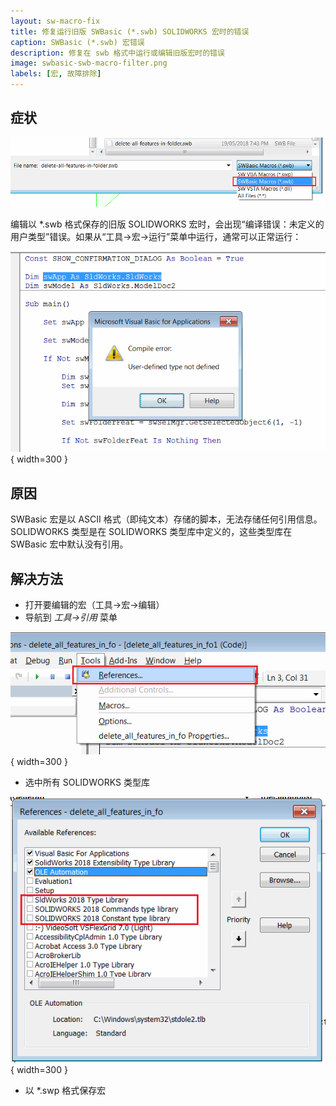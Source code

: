 ```yaml
---
layout: sw-macro-fix
title: 修复运行旧版 SWBasic (*.swb) SOLIDWORKS 宏时的错误
caption: SWBasic (*.swb) 宏错误
description: 修复在 swb 格式中运行或编辑旧版宏时的错误
image: swbasic-swb-macro-filter.png
labels: [宏, 故障排除]
---
```

## 症状

![选择 SWBasic 宏 (*.swb)](swbasic-swb-macro-filter.png)

编辑以 *.swb 格式保存的旧版 SOLIDWORKS 宏时，会出现“编译错误：未定义的用户类型”错误。如果从“工具->宏->运行”菜单中运行，通常可以正常运行：

![编译错误：未定义的用户类型](swb-macro-user-defined-type-not-defined-error.png){ width=300 }

## 原因

SWBasic 宏是以 ASCII 格式（即纯文本）存储的脚本，无法存储任何引用信息。SOLIDWORKS 类型是在 SOLIDWORKS 类型库中定义的，这些类型库在 SWBasic 宏中默认没有引用。

## 解决方法

* 打开要编辑的宏（工具->宏->编辑）
* 导航到 *工具->引用* 菜单

![VBA 编辑器中的引用菜单](vba-tools-references.png){ width=300 }

* 选中所有 SOLIDWORKS 类型库

![VBA 引用对话框中的 SOLIDWORKS 类型库](vba-sw-references.png){ width=300 }

* 以 *.swp 格式保存宏